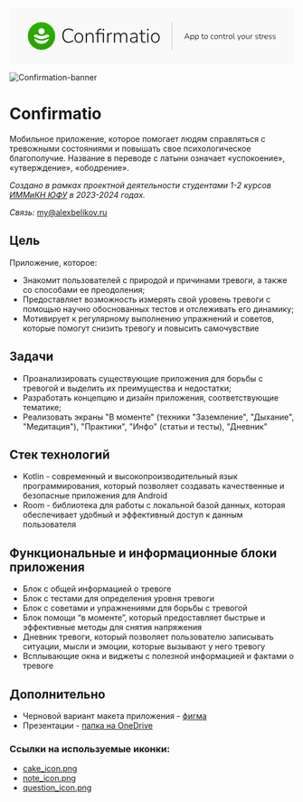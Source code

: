 <svg width="2325" height="466" viewBox="0 0 2325 466" fill="none" xmlns="http://www.w3.org/2000/svg">
<rect width="2325" height="466" rx="60" fill="#F9F9F9"/>
<path d="M1325 120V346" stroke="#1E1E1E" stroke-opacity="0.46" stroke-width="2" stroke-linecap="round"/>
<path d="M1428.42 257.396C1427.85 257.396 1427.39 257.264 1427.04 257C1426.73 256.78 1426.55 256.45 1426.51 256.01C1426.51 255.57 1426.62 255.086 1426.84 254.558L1445.38 211.922C1445.69 211.262 1446.07 210.8 1446.51 210.536C1446.95 210.228 1447.39 210.074 1447.83 210.074C1448.35 210.074 1448.82 210.228 1449.21 210.536C1449.65 210.8 1450 211.262 1450.27 211.922L1468.81 254.558C1469.08 255.086 1469.19 255.57 1469.14 256.01C1469.14 256.45 1468.99 256.78 1468.68 257C1468.42 257.264 1468 257.396 1467.43 257.396C1466.81 257.396 1466.31 257.242 1465.91 256.934C1465.56 256.582 1465.25 256.12 1464.99 255.548L1459.9 243.602L1462.08 244.592H1433.5L1435.75 243.602L1430.67 255.548C1430.4 256.208 1430.07 256.692 1429.68 257C1429.32 257.264 1428.91 257.396 1428.42 257.396ZM1447.76 215.486L1436.54 241.886L1435.02 241.094H1460.56L1459.18 241.886L1447.89 215.486H1447.76ZM1478.96 269.276C1478.3 269.276 1477.79 269.1 1477.44 268.748C1477.09 268.396 1476.91 267.89 1476.91 267.23V226.64C1476.91 225.936 1477.09 225.408 1477.44 225.056C1477.79 224.704 1478.3 224.528 1478.96 224.528C1479.57 224.528 1480.06 224.704 1480.41 225.056C1480.76 225.408 1480.94 225.936 1480.94 226.64V233.372L1480.21 232.976C1480.96 230.336 1482.39 228.246 1484.5 226.706C1486.61 225.166 1489.16 224.396 1492.16 224.396C1495.02 224.396 1497.5 225.078 1499.61 226.442C1501.77 227.806 1503.42 229.72 1504.56 232.184C1505.75 234.648 1506.35 237.574 1506.35 240.962C1506.35 244.35 1505.75 247.298 1504.56 249.806C1503.42 252.27 1501.79 254.184 1499.68 255.548C1497.57 256.868 1495.06 257.528 1492.16 257.528C1489.16 257.528 1486.61 256.758 1484.5 255.218C1482.39 253.678 1480.96 251.632 1480.21 249.08H1480.94V267.23C1480.94 267.89 1480.76 268.396 1480.41 268.748C1480.06 269.1 1479.57 269.276 1478.96 269.276ZM1491.56 254.162C1493.72 254.162 1495.59 253.656 1497.17 252.644C1498.8 251.588 1500.05 250.07 1500.93 248.09C1501.81 246.11 1502.25 243.734 1502.25 240.962C1502.25 236.782 1501.29 233.548 1499.35 231.26C1497.41 228.972 1494.82 227.828 1491.56 227.828C1489.41 227.828 1487.51 228.356 1485.89 229.412C1484.3 230.424 1483.07 231.92 1482.19 233.9C1481.31 235.836 1480.87 238.19 1480.87 240.962C1480.87 245.186 1481.84 248.442 1483.77 250.73C1485.71 253.018 1488.31 254.162 1491.56 254.162ZM1516.92 269.276C1516.26 269.276 1515.75 269.1 1515.4 268.748C1515.05 268.396 1514.87 267.89 1514.87 267.23V226.64C1514.87 225.936 1515.05 225.408 1515.4 225.056C1515.75 224.704 1516.26 224.528 1516.92 224.528C1517.54 224.528 1518.02 224.704 1518.37 225.056C1518.72 225.408 1518.9 225.936 1518.9 226.64V233.372L1518.17 232.976C1518.92 230.336 1520.35 228.246 1522.46 226.706C1524.58 225.166 1527.13 224.396 1530.12 224.396C1532.98 224.396 1535.47 225.078 1537.58 226.442C1539.73 227.806 1541.38 229.72 1542.53 232.184C1543.72 234.648 1544.31 237.574 1544.31 240.962C1544.31 244.35 1543.72 247.298 1542.53 249.806C1541.38 252.27 1539.76 254.184 1537.64 255.548C1535.53 256.868 1533.02 257.528 1530.12 257.528C1527.13 257.528 1524.58 256.758 1522.46 255.218C1520.35 253.678 1518.92 251.632 1518.17 249.08H1518.9V267.23C1518.9 267.89 1518.72 268.396 1518.37 268.748C1518.02 269.1 1517.54 269.276 1516.92 269.276ZM1529.53 254.162C1531.68 254.162 1533.55 253.656 1535.14 252.644C1536.76 251.588 1538.02 250.07 1538.9 248.09C1539.78 246.11 1540.22 243.734 1540.22 240.962C1540.22 236.782 1539.25 233.548 1537.31 231.26C1535.38 228.972 1532.78 227.828 1529.53 227.828C1527.37 227.828 1525.48 228.356 1523.85 229.412C1522.27 230.424 1521.03 231.92 1520.15 233.9C1519.27 235.836 1518.83 238.19 1518.83 240.962C1518.83 245.186 1519.8 248.442 1521.74 250.73C1523.67 253.018 1526.27 254.162 1529.53 254.162ZM1581.54 257.528C1579.17 257.528 1577.19 257.088 1575.6 256.208C1574.02 255.328 1572.83 254.074 1572.04 252.446C1571.25 250.774 1570.85 248.728 1570.85 246.308V228.224H1565.97C1565.4 228.224 1564.93 228.092 1564.58 227.828C1564.23 227.52 1564.05 227.102 1564.05 226.574C1564.05 226.09 1564.23 225.716 1564.58 225.452C1564.93 225.144 1565.4 224.99 1565.97 224.99H1570.85V216.74C1570.85 216.036 1571.03 215.53 1571.38 215.222C1571.73 214.87 1572.24 214.694 1572.9 214.694C1573.51 214.694 1574 214.87 1574.35 215.222C1574.7 215.53 1574.88 216.036 1574.88 216.74V224.99H1583.79C1584.4 224.99 1584.87 225.144 1585.17 225.452C1585.48 225.716 1585.64 226.09 1585.64 226.574C1585.64 227.102 1585.48 227.52 1585.17 227.828C1584.87 228.092 1584.4 228.224 1583.79 228.224H1574.88V245.78C1574.88 248.464 1575.43 250.51 1576.53 251.918C1577.63 253.326 1579.45 254.03 1582.01 254.03C1582.89 254.03 1583.61 253.942 1584.18 253.766C1584.8 253.546 1585.31 253.436 1585.7 253.436C1586.01 253.436 1586.27 253.568 1586.49 253.832C1586.76 254.096 1586.89 254.514 1586.89 255.086C1586.89 255.438 1586.8 255.79 1586.63 256.142C1586.49 256.494 1586.23 256.714 1585.83 256.802C1585.35 256.978 1584.69 257.132 1583.85 257.264C1583.02 257.44 1582.25 257.528 1581.54 257.528ZM1603.99 257.528C1601 257.528 1598.4 256.846 1596.2 255.482C1594 254.118 1592.28 252.204 1591.05 249.74C1589.86 247.276 1589.27 244.35 1589.27 240.962C1589.27 238.454 1589.6 236.188 1590.26 234.164C1590.96 232.14 1591.95 230.402 1593.23 228.95C1594.55 227.454 1596.11 226.332 1597.92 225.584C1599.76 224.792 1601.79 224.396 1603.99 224.396C1607.02 224.396 1609.64 225.078 1611.84 226.442C1614.04 227.806 1615.74 229.742 1616.92 232.25C1618.16 234.714 1618.77 237.618 1618.77 240.962C1618.77 243.514 1618.42 245.802 1617.72 247.826C1617.06 249.85 1616.07 251.588 1614.75 253.04C1613.47 254.492 1611.93 255.614 1610.13 256.406C1608.32 257.154 1606.28 257.528 1603.99 257.528ZM1603.99 254.162C1606.19 254.162 1608.08 253.656 1609.66 252.644C1611.29 251.588 1612.52 250.07 1613.36 248.09C1614.24 246.11 1614.68 243.734 1614.68 240.962C1614.68 236.782 1613.71 233.548 1611.78 231.26C1609.88 228.972 1607.29 227.828 1603.99 227.828C1601.83 227.828 1599.94 228.356 1598.31 229.412C1596.73 230.424 1595.5 231.92 1594.62 233.9C1593.78 235.836 1593.36 238.19 1593.36 240.962C1593.36 245.186 1594.33 248.442 1596.27 250.73C1598.2 253.018 1600.78 254.162 1603.99 254.162ZM1657.04 257.528C1653.92 257.528 1651.23 256.846 1648.99 255.482C1646.75 254.074 1645.01 252.116 1643.78 249.608C1642.59 247.056 1641.99 244.108 1641.99 240.764C1641.99 238.212 1642.32 235.946 1642.98 233.966C1643.69 231.942 1644.68 230.226 1645.95 228.818C1647.27 227.41 1648.86 226.332 1650.71 225.584C1652.6 224.792 1654.71 224.396 1657.04 224.396C1658.67 224.396 1660.34 224.682 1662.06 225.254C1663.77 225.782 1665.34 226.684 1666.74 227.96C1667.05 228.224 1667.25 228.532 1667.34 228.884C1667.43 229.236 1667.4 229.588 1667.27 229.94C1667.14 230.248 1666.94 230.512 1666.68 230.732C1666.41 230.908 1666.08 231.018 1665.69 231.062C1665.34 231.062 1664.96 230.886 1664.57 230.534C1663.33 229.522 1662.08 228.84 1660.8 228.488C1659.57 228.092 1658.36 227.894 1657.17 227.894C1655.37 227.894 1653.79 228.18 1652.42 228.752C1651.06 229.324 1649.89 230.16 1648.92 231.26C1648 232.36 1647.3 233.724 1646.81 235.352C1646.33 236.936 1646.09 238.762 1646.09 240.83C1646.09 244.966 1647.03 248.222 1648.92 250.598C1650.86 252.93 1653.61 254.096 1657.17 254.096C1658.36 254.096 1659.57 253.92 1660.8 253.568C1662.08 253.172 1663.33 252.468 1664.57 251.456C1664.96 251.104 1665.34 250.95 1665.69 250.994C1666.08 250.994 1666.41 251.104 1666.68 251.324C1666.94 251.5 1667.12 251.764 1667.21 252.116C1667.34 252.424 1667.36 252.754 1667.27 253.106C1667.18 253.458 1666.99 253.766 1666.68 254.03C1665.31 255.306 1663.77 256.208 1662.06 256.736C1660.34 257.264 1658.67 257.528 1657.04 257.528ZM1686.36 257.528C1683.37 257.528 1680.77 256.846 1678.57 255.482C1676.37 254.118 1674.66 252.204 1673.42 249.74C1672.24 247.276 1671.64 244.35 1671.64 240.962C1671.64 238.454 1671.97 236.188 1672.63 234.164C1673.34 232.14 1674.33 230.402 1675.6 228.95C1676.92 227.454 1678.48 226.332 1680.29 225.584C1682.14 224.792 1684.16 224.396 1686.36 224.396C1689.4 224.396 1692.01 225.078 1694.21 226.442C1696.41 227.806 1698.11 229.742 1699.3 232.25C1700.53 234.714 1701.14 237.618 1701.14 240.962C1701.14 243.514 1700.79 245.802 1700.09 247.826C1699.43 249.85 1698.44 251.588 1697.12 253.04C1695.84 254.492 1694.3 255.614 1692.5 256.406C1690.69 257.154 1688.65 257.528 1686.36 257.528ZM1686.36 254.162C1688.56 254.162 1690.45 253.656 1692.04 252.644C1693.66 251.588 1694.9 250.07 1695.73 248.09C1696.61 246.11 1697.05 243.734 1697.05 240.962C1697.05 236.782 1696.08 233.548 1694.15 231.26C1692.26 228.972 1689.66 227.828 1686.36 227.828C1684.2 227.828 1682.31 228.356 1680.68 229.412C1679.1 230.424 1677.87 231.92 1676.99 233.9C1676.15 235.836 1675.73 238.19 1675.73 240.962C1675.73 245.186 1676.7 248.442 1678.64 250.73C1680.57 253.018 1683.15 254.162 1686.36 254.162ZM1711.76 257.396C1711.1 257.396 1710.6 257.22 1710.24 256.868C1709.89 256.516 1709.72 256.01 1709.72 255.35V226.64C1709.72 225.936 1709.89 225.408 1710.24 225.056C1710.6 224.704 1711.1 224.528 1711.76 224.528C1712.38 224.528 1712.84 224.704 1713.15 225.056C1713.5 225.408 1713.68 225.936 1713.68 226.64V232.844L1712.95 232.448C1713.83 229.808 1715.33 227.806 1717.44 226.442C1719.59 225.078 1722.06 224.396 1724.83 224.396C1727.38 224.396 1729.49 224.858 1731.17 225.782C1732.88 226.662 1734.16 228.026 1734.99 229.874C1735.83 231.722 1736.25 234.032 1736.25 236.804V255.35C1736.25 256.01 1736.07 256.516 1735.72 256.868C1735.37 257.22 1734.88 257.396 1734.27 257.396C1733.61 257.396 1733.1 257.22 1732.75 256.868C1732.4 256.516 1732.22 256.01 1732.22 255.35V237.134C1732.22 233.922 1731.58 231.59 1730.31 230.138C1729.03 228.642 1727.01 227.894 1724.24 227.894C1721.07 227.894 1718.52 228.884 1716.58 230.864C1714.69 232.8 1713.74 235.418 1713.74 238.718V255.35C1713.74 256.714 1713.08 257.396 1711.76 257.396ZM1758.73 257.528C1756.35 257.528 1754.37 257.088 1752.79 256.208C1751.2 255.328 1750.01 254.074 1749.22 252.446C1748.43 250.774 1748.03 248.728 1748.03 246.308V228.224H1743.15C1742.58 228.224 1742.12 228.092 1741.76 227.828C1741.41 227.52 1741.24 227.102 1741.24 226.574C1741.24 226.09 1741.41 225.716 1741.76 225.452C1742.12 225.144 1742.58 224.99 1743.15 224.99H1748.03V216.74C1748.03 216.036 1748.21 215.53 1748.56 215.222C1748.91 214.87 1749.42 214.694 1750.08 214.694C1750.7 214.694 1751.18 214.87 1751.53 215.222C1751.88 215.53 1752.06 216.036 1752.06 216.74V224.99H1760.97C1761.59 224.99 1762.05 225.144 1762.36 225.452C1762.66 225.716 1762.82 226.09 1762.82 226.574C1762.82 227.102 1762.66 227.52 1762.36 227.828C1762.05 228.092 1761.59 228.224 1760.97 228.224H1752.06V245.78C1752.06 248.464 1752.61 250.51 1753.71 251.918C1754.81 253.326 1756.64 254.03 1759.19 254.03C1760.07 254.03 1760.79 253.942 1761.37 253.766C1761.98 253.546 1762.49 253.436 1762.88 253.436C1763.19 253.436 1763.46 253.568 1763.68 253.832C1763.94 254.096 1764.07 254.514 1764.07 255.086C1764.07 255.438 1763.98 255.79 1763.81 256.142C1763.68 256.494 1763.41 256.714 1763.02 256.802C1762.53 256.978 1761.87 257.132 1761.04 257.264C1760.2 257.44 1759.43 257.528 1758.73 257.528ZM1770.8 257.396C1770.14 257.396 1769.63 257.22 1769.28 256.868C1768.93 256.516 1768.75 256.01 1768.75 255.35V226.64C1768.75 225.936 1768.93 225.408 1769.28 225.056C1769.63 224.704 1770.14 224.528 1770.8 224.528C1771.42 224.528 1771.88 224.704 1772.19 225.056C1772.54 225.408 1772.71 225.936 1772.71 226.64V232.514H1772.05C1772.85 229.918 1774.25 227.916 1776.28 226.508C1778.35 225.1 1780.81 224.374 1783.67 224.33C1784.2 224.286 1784.64 224.396 1784.99 224.66C1785.34 224.924 1785.52 225.342 1785.52 225.914C1785.56 226.53 1785.43 227.014 1785.12 227.366C1784.81 227.674 1784.31 227.872 1783.6 227.96L1782.68 228.026C1779.56 228.334 1777.14 229.368 1775.42 231.128C1773.7 232.888 1772.85 235.264 1772.85 238.256V255.35C1772.85 256.01 1772.67 256.516 1772.32 256.868C1772.01 257.22 1771.5 257.396 1770.8 257.396ZM1803.66 257.528C1800.67 257.528 1798.08 256.846 1795.88 255.482C1793.68 254.118 1791.96 252.204 1790.73 249.74C1789.54 247.276 1788.95 244.35 1788.95 240.962C1788.95 238.454 1789.28 236.188 1789.94 234.164C1790.64 232.14 1791.63 230.402 1792.91 228.95C1794.23 227.454 1795.79 226.332 1797.59 225.584C1799.44 224.792 1801.46 224.396 1803.66 224.396C1806.7 224.396 1809.32 225.078 1811.52 226.442C1813.72 227.806 1815.41 229.742 1816.6 232.25C1817.83 234.714 1818.45 237.618 1818.45 240.962C1818.45 243.514 1818.1 245.802 1817.39 247.826C1816.73 249.85 1815.74 251.588 1814.42 253.04C1813.15 254.492 1811.61 255.614 1809.8 256.406C1808 257.154 1805.95 257.528 1803.66 257.528ZM1803.66 254.162C1805.86 254.162 1807.76 253.656 1809.34 252.644C1810.97 251.588 1812.2 250.07 1813.04 248.09C1813.92 246.11 1814.36 243.734 1814.36 240.962C1814.36 236.782 1813.39 233.548 1811.45 231.26C1809.56 228.972 1806.96 227.828 1803.66 227.828C1801.51 227.828 1799.62 228.356 1797.99 229.412C1796.4 230.424 1795.17 231.92 1794.29 233.9C1793.46 235.836 1793.04 238.19 1793.04 240.962C1793.04 245.186 1794.01 248.442 1795.94 250.73C1797.88 253.018 1800.45 254.162 1803.66 254.162ZM1836.26 257.528C1833.31 257.528 1831.02 256.604 1829.4 254.756C1827.81 252.908 1827.02 250.29 1827.02 246.902V212.12C1827.02 211.416 1827.2 210.91 1827.55 210.602C1827.9 210.25 1828.41 210.074 1829.07 210.074C1829.68 210.074 1830.17 210.25 1830.52 210.602C1830.87 210.91 1831.05 211.416 1831.05 212.12V246.44C1831.05 248.992 1831.55 250.906 1832.56 252.182C1833.58 253.414 1835.05 254.03 1836.99 254.03C1837.43 254.03 1837.8 254.008 1838.11 253.964C1838.42 253.92 1838.72 253.898 1839.03 253.898C1839.43 253.854 1839.71 253.942 1839.89 254.162C1840.11 254.338 1840.22 254.734 1840.22 255.35C1840.22 255.966 1840.07 256.428 1839.76 256.736C1839.45 257.044 1838.94 257.264 1838.24 257.396C1837.93 257.44 1837.6 257.462 1837.25 257.462C1836.94 257.506 1836.61 257.528 1836.26 257.528ZM1869.2 269.276C1868.67 269.276 1868.26 269.122 1867.95 268.814C1867.64 268.55 1867.46 268.176 1867.42 267.692C1867.42 267.252 1867.51 266.79 1867.68 266.306L1872.24 255.944V257.792L1859.3 227.564C1859.08 227.036 1858.99 226.552 1859.04 226.112C1859.13 225.628 1859.32 225.254 1859.63 224.99C1859.98 224.682 1860.47 224.528 1861.08 224.528C1861.66 224.528 1862.07 224.66 1862.34 224.924C1862.65 225.188 1862.91 225.606 1863.13 226.178L1874.88 254.624H1873.23L1884.98 226.178C1885.24 225.562 1885.53 225.144 1885.83 224.924C1886.14 224.66 1886.58 224.528 1887.15 224.528C1887.73 224.528 1888.14 224.682 1888.41 224.99C1888.72 225.254 1888.89 225.606 1888.94 226.046C1888.98 226.486 1888.89 226.97 1888.67 227.498L1871.45 267.692C1871.18 268.308 1870.87 268.726 1870.52 268.946C1870.21 269.166 1869.77 269.276 1869.2 269.276ZM1908.4 257.528C1905.41 257.528 1902.81 256.846 1900.61 255.482C1898.41 254.118 1896.7 252.204 1895.46 249.74C1894.28 247.276 1893.68 244.35 1893.68 240.962C1893.68 238.454 1894.01 236.188 1894.67 234.164C1895.38 232.14 1896.37 230.402 1897.64 228.95C1898.96 227.454 1900.52 226.332 1902.33 225.584C1904.18 224.792 1906.2 224.396 1908.4 224.396C1911.44 224.396 1914.05 225.078 1916.25 226.442C1918.45 227.806 1920.15 229.742 1921.34 232.25C1922.57 234.714 1923.18 237.618 1923.18 240.962C1923.18 243.514 1922.83 245.802 1922.13 247.826C1921.47 249.85 1920.48 251.588 1919.16 253.04C1917.88 254.492 1916.34 255.614 1914.54 256.406C1912.73 257.154 1910.69 257.528 1908.4 257.528ZM1908.4 254.162C1910.6 254.162 1912.49 253.656 1914.08 252.644C1915.7 251.588 1916.94 250.07 1917.77 248.09C1918.65 246.11 1919.09 243.734 1919.09 240.962C1919.09 236.782 1918.12 233.548 1916.19 231.26C1914.3 228.972 1911.7 227.828 1908.4 227.828C1906.24 227.828 1904.35 228.356 1902.72 229.412C1901.14 230.424 1899.91 231.92 1899.03 233.9C1898.19 235.836 1897.77 238.19 1897.77 240.962C1897.77 245.186 1898.74 248.442 1900.68 250.73C1902.61 253.018 1905.19 254.162 1908.4 254.162ZM1943.04 257.528C1940.49 257.528 1938.36 257.066 1936.64 256.142C1934.97 255.218 1933.71 253.832 1932.88 251.984C1932.04 250.136 1931.62 247.848 1931.62 245.12V226.64C1931.62 225.936 1931.8 225.408 1932.15 225.056C1932.5 224.704 1933.01 224.528 1933.67 224.528C1934.29 224.528 1934.77 224.704 1935.12 225.056C1935.47 225.408 1935.65 225.936 1935.65 226.64V244.922C1935.65 248.002 1936.29 250.312 1937.56 251.852C1938.84 253.348 1940.84 254.096 1943.57 254.096C1946.56 254.096 1948.98 253.106 1950.83 251.126C1952.68 249.102 1953.6 246.462 1953.6 243.206V226.64C1953.6 225.936 1953.78 225.408 1954.13 225.056C1954.48 224.704 1954.99 224.528 1955.65 224.528C1956.26 224.528 1956.75 224.704 1957.1 225.056C1957.45 225.408 1957.63 225.936 1957.63 226.64V255.35C1957.63 256.714 1956.99 257.396 1955.71 257.396C1955.1 257.396 1954.61 257.22 1954.26 256.868C1953.91 256.516 1953.73 256.01 1953.73 255.35V248.816L1954.53 249.278C1953.69 251.962 1952.24 254.008 1950.17 255.416C1948.1 256.824 1945.73 257.528 1943.04 257.528ZM1970.28 257.396C1969.62 257.396 1969.12 257.22 1968.77 256.868C1968.41 256.516 1968.24 256.01 1968.24 255.35V226.64C1968.24 225.936 1968.41 225.408 1968.77 225.056C1969.12 224.704 1969.62 224.528 1970.28 224.528C1970.9 224.528 1971.36 224.704 1971.67 225.056C1972.02 225.408 1972.2 225.936 1972.2 226.64V232.514H1971.54C1972.33 229.918 1973.74 227.916 1975.76 226.508C1977.83 225.1 1980.29 224.374 1983.15 224.33C1983.68 224.286 1984.12 224.396 1984.47 224.66C1984.83 224.924 1985 225.342 1985 225.914C1985.05 226.53 1984.91 227.014 1984.61 227.366C1984.3 227.674 1983.79 227.872 1983.09 227.96L1982.16 228.026C1979.04 228.334 1976.62 229.368 1974.9 231.128C1973.19 232.888 1972.33 235.264 1972.33 238.256V255.35C1972.33 256.01 1972.15 256.516 1971.8 256.868C1971.49 257.22 1970.99 257.396 1970.28 257.396ZM2017.85 257.528C2015.87 257.528 2013.89 257.264 2011.91 256.736C2009.98 256.208 2008.13 255.306 2006.37 254.03C2006.02 253.81 2005.77 253.546 2005.64 253.238C2005.55 252.886 2005.53 252.534 2005.58 252.182C2005.66 251.83 2005.82 251.544 2006.04 251.324C2006.3 251.06 2006.61 250.906 2006.96 250.862C2007.31 250.818 2007.69 250.928 2008.08 251.192C2009.8 252.336 2011.47 253.128 2013.1 253.568C2014.73 254.008 2016.36 254.228 2017.98 254.228C2020.67 254.228 2022.71 253.722 2024.12 252.71C2025.53 251.698 2026.23 250.334 2026.23 248.618C2026.23 247.21 2025.77 246.132 2024.85 245.384C2023.97 244.592 2022.52 243.954 2020.49 243.47L2014.75 242.15C2011.98 241.534 2009.93 240.544 2008.61 239.18C2007.29 237.772 2006.63 235.968 2006.63 233.768C2006.63 231.876 2007.12 230.226 2008.08 228.818C2009.1 227.41 2010.5 226.332 2012.31 225.584C2014.16 224.792 2016.27 224.396 2018.64 224.396C2020.58 224.396 2022.43 224.682 2024.19 225.254C2025.95 225.826 2027.49 226.706 2028.81 227.894C2029.16 228.158 2029.38 228.466 2029.47 228.818C2029.6 229.17 2029.6 229.522 2029.47 229.874C2029.38 230.182 2029.2 230.446 2028.94 230.666C2028.68 230.886 2028.37 230.996 2028.02 230.996C2027.66 230.996 2027.29 230.864 2026.89 230.6C2025.62 229.632 2024.28 228.928 2022.87 228.488C2021.46 228.004 2020.03 227.762 2018.58 227.762C2016.03 227.762 2014.05 228.29 2012.64 229.346C2011.27 230.402 2010.59 231.832 2010.59 233.636C2010.59 235 2011.01 236.1 2011.85 236.936C2012.73 237.772 2014.09 238.41 2015.94 238.85L2021.68 240.17C2024.54 240.83 2026.67 241.82 2028.08 243.14C2029.49 244.416 2030.19 246.154 2030.19 248.354C2030.19 251.17 2029.07 253.414 2026.83 255.086C2024.63 256.714 2021.64 257.528 2017.85 257.528ZM2050.7 257.528C2048.32 257.528 2046.34 257.088 2044.76 256.208C2043.17 255.328 2041.99 254.074 2041.19 252.446C2040.4 250.774 2040.01 248.728 2040.01 246.308V228.224H2035.12C2034.55 228.224 2034.09 228.092 2033.74 227.828C2033.38 227.52 2033.21 227.102 2033.21 226.574C2033.21 226.09 2033.38 225.716 2033.74 225.452C2034.09 225.144 2034.55 224.99 2035.12 224.99H2040.01V216.74C2040.01 216.036 2040.18 215.53 2040.53 215.222C2040.89 214.87 2041.39 214.694 2042.05 214.694C2042.67 214.694 2043.15 214.87 2043.5 215.222C2043.86 215.53 2044.03 216.036 2044.03 216.74V224.99H2052.94C2053.56 224.99 2054.02 225.144 2054.33 225.452C2054.64 225.716 2054.79 226.09 2054.79 226.574C2054.79 227.102 2054.64 227.52 2054.33 227.828C2054.02 228.092 2053.56 228.224 2052.94 228.224H2044.03V245.78C2044.03 248.464 2044.58 250.51 2045.68 251.918C2046.78 253.326 2048.61 254.03 2051.16 254.03C2052.04 254.03 2052.77 253.942 2053.34 253.766C2053.95 253.546 2054.46 253.436 2054.86 253.436C2055.16 253.436 2055.43 253.568 2055.65 253.832C2055.91 254.096 2056.04 254.514 2056.04 255.086C2056.04 255.438 2055.96 255.79 2055.78 256.142C2055.65 256.494 2055.38 256.714 2054.99 256.802C2054.5 256.978 2053.84 257.132 2053.01 257.264C2052.17 257.44 2051.4 257.528 2050.7 257.528ZM2062.77 257.396C2062.11 257.396 2061.61 257.22 2061.26 256.868C2060.9 256.516 2060.73 256.01 2060.73 255.35V226.64C2060.73 225.936 2060.9 225.408 2061.26 225.056C2061.61 224.704 2062.11 224.528 2062.77 224.528C2063.39 224.528 2063.85 224.704 2064.16 225.056C2064.51 225.408 2064.69 225.936 2064.69 226.64V232.514H2064.03C2064.82 229.918 2066.23 227.916 2068.25 226.508C2070.32 225.1 2072.78 224.374 2075.64 224.33C2076.17 224.286 2076.61 224.396 2076.96 224.66C2077.32 224.924 2077.49 225.342 2077.49 225.914C2077.54 226.53 2077.4 227.014 2077.1 227.366C2076.79 227.674 2076.28 227.872 2075.58 227.96L2074.65 228.026C2071.53 228.334 2069.11 229.368 2067.39 231.128C2065.68 232.888 2064.82 235.264 2064.82 238.256V255.35C2064.82 256.01 2064.64 256.516 2064.29 256.868C2063.98 257.22 2063.48 257.396 2062.77 257.396ZM2096.83 257.528C2093.53 257.528 2090.69 256.868 2088.31 255.548C2085.94 254.228 2084.11 252.336 2082.83 249.872C2081.56 247.408 2080.92 244.482 2080.92 241.094C2080.92 237.75 2081.56 234.846 2082.83 232.382C2084.11 229.874 2085.87 227.916 2088.11 226.508C2090.4 225.1 2093.02 224.396 2095.97 224.396C2098.12 224.396 2100.02 224.77 2101.64 225.518C2103.32 226.222 2104.72 227.256 2105.87 228.62C2107.06 229.94 2107.96 231.568 2108.57 233.504C2109.19 235.396 2109.5 237.552 2109.5 239.972C2109.5 240.588 2109.32 241.05 2108.97 241.358C2108.66 241.666 2108.22 241.82 2107.65 241.82H2083.82V238.85H2106.99L2105.93 239.708C2105.93 237.156 2105.56 235 2104.81 233.24C2104.06 231.436 2102.94 230.05 2101.45 229.082C2099.99 228.114 2098.19 227.63 2096.03 227.63C2093.61 227.63 2091.57 228.202 2089.9 229.346C2088.22 230.446 2086.97 231.986 2086.13 233.966C2085.3 235.902 2084.88 238.146 2084.88 240.698V241.028C2084.88 245.252 2085.91 248.508 2087.98 250.796C2090.05 253.04 2092.95 254.162 2096.69 254.162C2098.32 254.162 2099.88 253.942 2101.38 253.502C2102.92 253.062 2104.42 252.314 2105.87 251.258C2106.31 250.95 2106.73 250.796 2107.12 250.796C2107.56 250.796 2107.91 250.906 2108.18 251.126C2108.49 251.346 2108.68 251.632 2108.77 251.984C2108.9 252.292 2108.88 252.644 2108.71 253.04C2108.57 253.392 2108.29 253.722 2107.85 254.03C2106.44 255.174 2104.75 256.054 2102.77 256.67C2100.79 257.242 2098.81 257.528 2096.83 257.528ZM2128.13 257.528C2126.15 257.528 2124.17 257.264 2122.19 256.736C2120.26 256.208 2118.41 255.306 2116.65 254.03C2116.3 253.81 2116.05 253.546 2115.92 253.238C2115.83 252.886 2115.81 252.534 2115.86 252.182C2115.94 251.83 2116.1 251.544 2116.32 251.324C2116.58 251.06 2116.89 250.906 2117.24 250.862C2117.59 250.818 2117.97 250.928 2118.36 251.192C2120.08 252.336 2121.75 253.128 2123.38 253.568C2125.01 254.008 2126.64 254.228 2128.26 254.228C2130.95 254.228 2132.99 253.722 2134.4 252.71C2135.81 251.698 2136.51 250.334 2136.51 248.618C2136.51 247.21 2136.05 246.132 2135.13 245.384C2134.25 244.592 2132.8 243.954 2130.77 243.47L2125.03 242.15C2122.26 241.534 2120.21 240.544 2118.89 239.18C2117.57 237.772 2116.91 235.968 2116.91 233.768C2116.91 231.876 2117.4 230.226 2118.36 228.818C2119.38 227.41 2120.78 226.332 2122.59 225.584C2124.44 224.792 2126.55 224.396 2128.92 224.396C2130.86 224.396 2132.71 224.682 2134.47 225.254C2136.23 225.826 2137.77 226.706 2139.09 227.894C2139.44 228.158 2139.66 228.466 2139.75 228.818C2139.88 229.17 2139.88 229.522 2139.75 229.874C2139.66 230.182 2139.48 230.446 2139.22 230.666C2138.96 230.886 2138.65 230.996 2138.3 230.996C2137.94 230.996 2137.57 230.864 2137.17 230.6C2135.9 229.632 2134.56 228.928 2133.15 228.488C2131.74 228.004 2130.31 227.762 2128.86 227.762C2126.31 227.762 2124.33 228.29 2122.92 229.346C2121.55 230.402 2120.87 231.832 2120.87 233.636C2120.87 235 2121.29 236.1 2122.13 236.936C2123.01 237.772 2124.37 238.41 2126.22 238.85L2131.96 240.17C2134.82 240.83 2136.95 241.82 2138.36 243.14C2139.77 244.416 2140.47 246.154 2140.47 248.354C2140.47 251.17 2139.35 253.414 2137.11 255.086C2134.91 256.714 2131.92 257.528 2128.13 257.528ZM2159.65 257.528C2157.67 257.528 2155.69 257.264 2153.71 256.736C2151.77 256.208 2149.93 255.306 2148.17 254.03C2147.81 253.81 2147.57 253.546 2147.44 253.238C2147.35 252.886 2147.33 252.534 2147.37 252.182C2147.46 251.83 2147.62 251.544 2147.84 251.324C2148.1 251.06 2148.41 250.906 2148.76 250.862C2149.11 250.818 2149.49 250.928 2149.88 251.192C2151.6 252.336 2153.27 253.128 2154.9 253.568C2156.53 254.008 2158.15 254.228 2159.78 254.228C2162.47 254.228 2164.51 253.722 2165.92 252.71C2167.33 251.698 2168.03 250.334 2168.03 248.618C2168.03 247.21 2167.57 246.132 2166.65 245.384C2165.77 244.592 2164.31 243.954 2162.29 243.47L2156.55 242.15C2153.78 241.534 2151.73 240.544 2150.41 239.18C2149.09 237.772 2148.43 235.968 2148.43 233.768C2148.43 231.876 2148.91 230.226 2149.88 228.818C2150.89 227.41 2152.3 226.332 2154.11 225.584C2155.95 224.792 2158.07 224.396 2160.44 224.396C2162.38 224.396 2164.23 224.682 2165.99 225.254C2167.75 225.826 2169.29 226.706 2170.61 227.894C2170.96 228.158 2171.18 228.466 2171.27 228.818C2171.4 229.17 2171.4 229.522 2171.27 229.874C2171.18 230.182 2171 230.446 2170.74 230.666C2170.47 230.886 2170.17 230.996 2169.81 230.996C2169.46 230.996 2169.09 230.864 2168.69 230.6C2167.42 229.632 2166.07 228.928 2164.67 228.488C2163.26 228.004 2161.83 227.762 2160.38 227.762C2157.82 227.762 2155.84 228.29 2154.44 229.346C2153.07 230.402 2152.39 231.832 2152.39 233.636C2152.39 235 2152.81 236.1 2153.64 236.936C2154.52 237.772 2155.89 238.41 2157.74 238.85L2163.48 240.17C2166.34 240.83 2168.47 241.82 2169.88 243.14C2171.29 244.416 2171.99 246.154 2171.99 248.354C2171.99 251.17 2170.87 253.414 2168.63 255.086C2166.43 256.714 2163.43 257.528 2159.65 257.528Z" fill="black"/>
<path d="M372.506 233C372.506 170.592 322.696 120 261.253 120C199.81 120 150 170.592 150 233C150 295.408 199.81 346 261.253 346C322.696 346 372.506 295.408 372.506 233Z" fill="url(#paint0_linear_3_68)"/>
<path d="M261.253 258.548C268.38 258.548 276.292 257.111 284.991 254.237C293.69 251.363 306.738 246.306 324.135 239.068V236.673C324.135 231.244 321.987 226.879 317.69 223.579C313.393 220.279 308.677 219.374 303.541 220.865C301.76 221.397 299.951 222.036 298.115 222.781C296.278 223.526 293.843 224.484 290.808 225.655C284.415 228.423 279.017 230.339 274.615 231.403C270.214 232.468 265.76 233 261.253 233C256.537 233 251.978 232.442 247.576 231.327C243.174 230.211 237.62 228.267 230.912 225.495C228.397 224.431 226.224 223.554 224.392 222.864C222.559 222.174 220.803 221.561 219.122 221.024C213.987 219.321 209.245 220.12 204.898 223.42C200.551 226.719 198.375 231.137 198.371 236.673V238.748C212.1 245.135 224.153 250.032 234.528 253.438C244.904 256.845 253.812 258.548 261.253 258.548ZM261.253 296.87C275.716 296.87 288.424 292.85 299.378 284.811C310.333 276.772 317.746 266.474 321.62 253.917C307.891 259.879 296.362 264.271 287.035 267.094C277.707 269.917 269.113 271.326 261.253 271.322C253.288 271.322 244.195 269.804 233.975 266.768C223.754 263.732 212.62 259.395 200.572 253.758C204.135 266.851 211.314 277.311 222.109 285.137C232.904 292.963 245.952 296.874 261.253 296.87ZM261.253 220.226C254.336 220.226 248.415 217.725 243.489 212.721C238.563 207.718 236.1 201.704 236.1 194.678C236.1 187.653 238.563 181.638 243.489 176.635C248.415 171.632 254.336 169.13 261.253 169.13C268.17 169.13 274.091 171.632 279.017 176.635C283.943 181.638 286.406 187.653 286.406 194.678C286.406 201.704 283.943 207.718 279.017 212.721C274.091 217.725 268.17 220.226 261.253 220.226Z" fill="white"/>
<path d="M482.492 288.341C471.744 288.341 462.539 286.017 454.877 281.369C447.215 276.613 441.309 269.858 437.159 261.103C433.115 252.348 431.093 241.917 431.093 229.811C431.093 220.732 432.21 212.626 434.445 205.492C436.786 198.25 440.138 192.143 444.501 187.171C448.971 182.091 454.398 178.2 460.783 175.498C467.274 172.796 474.511 171.444 482.492 171.444C489.515 171.444 496.06 172.471 502.125 174.525C508.191 176.579 513.406 179.605 517.769 183.604C518.833 184.577 519.525 185.604 519.844 186.685C520.163 187.766 520.163 188.792 519.844 189.765C519.631 190.63 519.152 191.387 518.407 192.035C517.662 192.575 516.758 192.846 515.694 192.846C514.736 192.738 513.672 192.197 512.501 191.224C508.457 187.658 503.935 185.009 498.933 183.28C494.038 181.551 488.611 180.686 482.651 180.686C473.819 180.686 466.317 182.631 460.144 186.523C454.079 190.306 449.45 195.872 446.257 203.222C443.171 210.572 441.628 219.435 441.628 229.811C441.628 240.296 443.171 249.213 446.257 256.563C449.45 263.913 454.079 269.533 460.144 273.425C466.317 277.208 473.819 279.099 482.651 279.099C488.504 279.099 493.931 278.234 498.933 276.505C503.935 274.668 508.51 271.965 512.661 268.398C513.831 267.426 514.895 266.939 515.853 266.939C516.917 266.939 517.769 267.264 518.407 267.912C519.152 268.453 519.684 269.209 520.003 270.182C520.323 271.047 520.323 271.965 520.003 272.938C519.791 273.911 519.205 274.83 518.247 275.694C513.672 279.91 508.351 283.098 502.285 285.26C496.326 287.314 489.728 288.341 482.492 288.341Z" fill="#1E1E1E"/>
<path d="M565.778 288.341C558.542 288.341 552.263 286.665 546.942 283.314C541.622 279.964 537.471 275.262 534.492 269.209C531.619 263.156 530.182 255.968 530.182 247.646C530.182 241.485 530.98 235.918 532.576 230.946C534.279 225.974 536.673 221.705 539.759 218.138C542.952 214.463 546.73 211.707 551.093 209.869C555.562 207.924 560.457 206.951 565.778 206.951C573.121 206.951 579.452 208.626 584.773 211.977C590.094 215.328 594.191 220.084 597.064 226.245C600.044 232.297 601.534 239.431 601.534 247.646C601.534 253.915 600.682 259.535 598.98 264.507C597.384 269.479 594.989 273.749 591.797 277.316C588.711 280.883 584.986 283.639 580.623 285.584C576.26 287.422 571.312 288.341 565.778 288.341ZM565.778 280.072C571.099 280.072 575.675 278.829 579.506 276.343C583.443 273.749 586.423 270.02 588.445 265.156C590.573 260.292 591.637 254.455 591.637 247.646C591.637 237.378 589.296 229.433 584.614 223.813C580.038 218.192 573.759 215.382 565.778 215.382C560.564 215.382 555.988 216.679 552.05 219.273C548.219 221.759 545.24 225.434 543.111 230.298C541.09 235.054 540.079 240.836 540.079 247.646C540.079 258.022 542.42 266.021 547.102 271.641C551.784 277.262 558.01 280.072 565.778 280.072Z" fill="#1E1E1E"/>
<path d="M627.213 288.016C625.617 288.016 624.393 287.584 623.542 286.719C622.691 285.855 622.265 284.612 622.265 282.99V212.463C622.265 210.734 622.691 209.437 623.542 208.572C624.393 207.708 625.617 207.275 627.213 207.275C628.703 207.275 629.82 207.708 630.565 208.572C631.417 209.437 631.842 210.734 631.842 212.463V227.704L630.087 226.731C632.215 220.246 635.833 215.328 640.941 211.977C646.155 208.626 652.115 206.951 658.819 206.951C664.991 206.951 670.099 208.086 674.143 210.356C678.293 212.518 681.379 215.868 683.401 220.408C685.423 224.948 686.434 230.622 686.434 237.432V282.99C686.434 284.612 686.008 285.855 685.157 286.719C684.305 287.584 683.135 288.016 681.645 288.016C680.049 288.016 678.825 287.584 677.974 286.719C677.122 285.855 676.697 284.612 676.697 282.99V238.242C676.697 230.352 675.154 224.623 672.068 221.056C668.982 217.381 664.086 215.544 657.382 215.544C649.72 215.544 643.548 217.976 638.866 222.84C634.29 227.596 632.002 234.027 632.002 242.133V282.99C632.002 286.341 630.406 288.016 627.213 288.016Z" fill="#1E1E1E"/>
<path d="M720.205 288.016C718.609 288.016 717.385 287.584 716.534 286.719C715.683 285.855 715.257 284.612 715.257 282.99V216.355H703.924C702.54 216.355 701.423 216.03 700.572 215.382C699.827 214.625 699.454 213.598 699.454 212.301C699.454 211.112 699.827 210.194 700.572 209.545C701.423 208.789 702.54 208.41 703.924 208.41H717.811L715.257 211.004V204.519C715.257 194.791 717.545 187.279 722.121 181.983C726.697 176.687 733.561 173.66 742.712 172.904L747.501 172.579C748.672 172.363 749.629 172.525 750.374 173.066C751.119 173.498 751.598 174.147 751.811 175.011C752.024 175.768 752.024 176.579 751.811 177.443C751.705 178.308 751.332 179.065 750.694 179.713C750.162 180.254 749.523 180.524 748.778 180.524L743.67 180.848C737.072 181.28 732.284 183.442 729.304 187.333C726.431 191.224 724.994 196.683 724.994 203.708V210.68L723.557 208.41H766.496C767.986 208.41 769.157 208.843 770.008 209.707C770.859 210.572 771.285 211.869 771.285 213.598V282.342C771.285 283.963 770.859 285.26 770.008 286.233C769.263 287.206 768.093 287.692 766.496 287.692C764.9 287.692 763.676 287.206 762.825 286.233C761.974 285.26 761.548 283.963 761.548 282.342V216.355H724.994V282.99C724.994 286.341 723.398 288.016 720.205 288.016ZM766.496 188.144C764.368 188.144 762.665 187.549 761.388 186.36C760.218 185.172 759.633 183.496 759.633 181.334C759.633 179.173 760.218 177.551 761.388 176.471C762.665 175.282 764.368 174.687 766.496 174.687C768.731 174.687 770.434 175.282 771.604 176.471C772.881 177.551 773.52 179.173 773.52 181.334C773.52 183.496 772.881 185.172 771.604 186.36C770.434 187.549 768.731 188.144 766.496 188.144Z" fill="#1E1E1E"/>
<path d="M801.958 288.016C800.362 288.016 799.138 287.584 798.286 286.719C797.435 285.855 797.009 284.612 797.009 282.99V212.463C797.009 210.734 797.435 209.437 798.286 208.572C799.138 207.708 800.362 207.275 801.958 207.275C803.448 207.275 804.565 207.708 805.31 208.572C806.161 209.437 806.587 210.734 806.587 212.463V226.893H804.991C806.906 220.516 810.311 215.598 815.207 212.139C820.208 208.68 826.167 206.897 833.085 206.789C834.362 206.681 835.426 206.951 836.277 207.6C837.128 208.248 837.554 209.275 837.554 210.68C837.66 212.193 837.341 213.382 836.596 214.247C835.851 215.004 834.628 215.49 832.925 215.706L830.69 215.868C823.135 216.625 817.282 219.165 813.132 223.488C808.981 227.812 806.906 233.649 806.906 240.998V282.99C806.906 284.612 806.48 285.855 805.629 286.719C804.884 287.584 803.66 288.016 801.958 288.016Z" fill="#1E1E1E"/>
<path d="M856.836 288.016C855.24 288.016 854.016 287.584 853.165 286.719C852.313 285.855 851.888 284.612 851.888 282.99V212.463C851.888 210.734 852.313 209.437 853.165 208.572C854.016 207.708 855.24 207.275 856.836 207.275C858.326 207.275 859.443 207.708 860.188 208.572C861.039 209.437 861.465 210.734 861.465 212.463V227.866L859.709 226.731C861.625 220.354 864.87 215.49 869.446 212.139C874.022 208.68 879.503 206.951 885.888 206.951C892.698 206.951 898.125 208.626 902.169 211.977C906.319 215.328 909.033 220.354 910.31 227.055H907.916C909.725 221.002 913.077 216.138 917.972 212.463C922.973 208.789 928.826 206.951 935.531 206.951C941.277 206.951 946.013 208.086 949.737 210.356C953.568 212.626 956.441 216.03 958.357 220.57C960.272 225.002 961.23 230.622 961.23 237.432V282.99C961.23 284.612 960.804 285.855 959.953 286.719C959.102 287.584 957.878 288.016 956.282 288.016C954.792 288.016 953.621 287.584 952.77 286.719C951.919 285.855 951.493 284.612 951.493 282.99V238.242C951.493 230.352 950.11 224.623 947.343 221.056C944.682 217.381 940.16 215.544 933.775 215.544C926.964 215.544 921.537 217.976 917.493 222.84C913.449 227.596 911.427 234.081 911.427 242.295V282.99C911.427 284.612 911.002 285.855 910.15 286.719C909.299 287.584 908.128 288.016 906.639 288.016C905.042 288.016 903.819 287.584 902.967 286.719C902.116 285.855 901.69 284.612 901.69 282.99V238.242C901.69 230.352 900.307 224.623 897.54 221.056C894.88 217.381 890.41 215.544 884.132 215.544C877.215 215.544 871.734 217.976 867.69 222.84C863.647 227.596 861.625 234.081 861.625 242.295V282.99C861.625 286.341 860.029 288.016 856.836 288.016Z" fill="#1E1E1E"/>
<path d="M1010.66 288.341C1005.45 288.341 1000.77 287.314 996.615 285.26C992.572 283.206 989.326 280.396 986.878 276.829C984.537 273.262 983.367 269.263 983.367 264.832C983.367 258.995 984.803 254.401 987.676 251.051C990.55 247.7 995.392 245.376 1002.2 244.079C1009.01 242.674 1018.38 241.971 1030.3 241.971H1037.16V249.267H1030.46C1020.88 249.267 1013.38 249.699 1007.95 250.564C1002.63 251.321 998.903 252.78 996.775 254.942C994.647 257.103 993.583 260.13 993.583 264.021C993.583 268.885 995.232 272.83 998.531 275.856C1001.83 278.883 1006.3 280.396 1011.94 280.396C1016.52 280.396 1020.51 279.315 1023.91 277.154C1027.42 274.884 1030.19 271.803 1032.21 267.912C1034.23 264.021 1035.24 259.589 1035.24 254.617V236.135C1035.24 228.893 1033.81 223.65 1030.93 220.408C1028.06 217.057 1023.49 215.382 1017.21 215.382C1013.16 215.382 1009.23 215.922 1005.39 217.003C1001.67 218.084 997.68 219.813 993.423 222.191C992.252 222.84 991.188 223.056 990.23 222.84C989.379 222.624 988.687 222.191 988.155 221.543C987.73 220.894 987.41 220.138 987.198 219.273C987.091 218.3 987.251 217.381 987.676 216.517C988.102 215.652 988.847 214.949 989.911 214.409C994.381 211.923 998.903 210.086 1003.48 208.897C1008.16 207.6 1012.68 206.951 1017.05 206.951C1023.33 206.951 1028.49 208.032 1032.53 210.194C1036.68 212.355 1039.71 215.598 1041.63 219.921C1043.65 224.245 1044.66 229.811 1044.66 236.621V282.99C1044.66 284.612 1044.29 285.855 1043.54 286.719C1042.8 287.584 1041.68 288.016 1040.19 288.016C1038.7 288.016 1037.53 287.584 1036.68 286.719C1035.83 285.855 1035.4 284.612 1035.4 282.99V268.074H1037C1036.04 272.29 1034.34 275.911 1031.89 278.937C1029.44 281.963 1026.41 284.287 1022.79 285.909C1019.18 287.53 1015.13 288.341 1010.66 288.341Z" fill="#1E1E1E"/>
<path d="M1099.33 288.341C1093.58 288.341 1088.79 287.26 1084.96 285.098C1081.13 282.936 1078.26 279.856 1076.34 275.856C1074.43 271.749 1073.47 266.723 1073.47 260.778V216.355H1061.66C1060.27 216.355 1059.16 216.03 1058.3 215.382C1057.45 214.625 1057.03 213.598 1057.03 212.301C1057.03 211.112 1057.45 210.194 1058.3 209.545C1059.16 208.789 1060.27 208.41 1061.66 208.41H1073.47V188.144C1073.47 186.415 1073.89 185.172 1074.75 184.415C1075.6 183.55 1076.82 183.118 1078.42 183.118C1079.91 183.118 1081.08 183.55 1081.93 184.415C1082.78 185.172 1083.21 186.415 1083.21 188.144V208.41H1104.75C1106.24 208.41 1107.36 208.789 1108.11 209.545C1108.85 210.194 1109.22 211.112 1109.22 212.301C1109.22 213.598 1108.85 214.625 1108.11 215.382C1107.36 216.03 1106.24 216.355 1104.75 216.355H1083.21V259.481C1083.21 266.075 1084.54 271.101 1087.2 274.559C1089.86 278.018 1094.27 279.748 1100.44 279.748C1102.57 279.748 1104.33 279.531 1105.71 279.099C1107.2 278.559 1108.43 278.288 1109.38 278.288C1110.13 278.288 1110.77 278.613 1111.3 279.261C1111.94 279.91 1112.26 280.937 1112.26 282.342C1112.26 283.206 1112.04 284.071 1111.62 284.936C1111.3 285.8 1110.66 286.341 1109.7 286.557C1108.53 286.989 1106.94 287.368 1104.91 287.692C1102.89 288.124 1101.03 288.341 1099.33 288.341Z" fill="#1E1E1E"/>
<path d="M1129 287.692C1127.4 287.692 1126.18 287.206 1125.33 286.233C1124.48 285.26 1124.05 283.963 1124.05 282.342V212.95C1124.05 211.22 1124.48 209.923 1125.33 209.059C1126.18 208.194 1127.4 207.762 1129 207.762C1130.49 207.762 1131.66 208.194 1132.51 209.059C1133.36 209.923 1133.79 211.22 1133.79 212.95V282.342C1133.79 283.963 1133.36 285.26 1132.51 286.233C1131.77 287.206 1130.6 287.692 1129 287.692ZM1129 188.144C1126.77 188.144 1125.01 187.549 1123.73 186.36C1122.56 185.172 1121.98 183.496 1121.98 181.334C1121.98 179.173 1122.56 177.551 1123.73 176.471C1125.01 175.282 1126.77 174.687 1129 174.687C1131.23 174.687 1132.94 175.282 1134.11 176.471C1135.38 177.551 1136.02 179.173 1136.02 181.334C1136.02 183.496 1135.38 185.172 1134.11 186.36C1132.94 187.549 1131.23 188.144 1129 188.144Z" fill="#1E1E1E"/>
<path d="M1190.24 288.341C1183.01 288.341 1176.73 286.665 1171.41 283.314C1166.09 279.964 1161.94 275.262 1158.96 269.209C1156.08 263.156 1154.65 255.968 1154.65 247.646C1154.65 241.485 1155.45 235.918 1157.04 230.946C1158.75 225.974 1161.14 221.705 1164.23 218.138C1167.42 214.463 1171.2 211.707 1175.56 209.869C1180.03 207.924 1184.92 206.951 1190.24 206.951C1197.59 206.951 1203.92 208.626 1209.24 211.977C1214.56 215.328 1218.66 220.084 1221.53 226.245C1224.51 232.297 1226 239.431 1226 247.646C1226 253.915 1225.15 259.535 1223.45 264.507C1221.85 269.479 1219.46 273.749 1216.26 277.316C1213.18 280.883 1209.45 283.639 1205.09 285.584C1200.73 287.422 1195.78 288.341 1190.24 288.341ZM1190.24 280.072C1195.57 280.072 1200.14 278.829 1203.97 276.343C1207.91 273.749 1210.89 270.02 1212.91 265.156C1215.04 260.292 1216.1 254.455 1216.1 247.646C1216.1 237.378 1213.76 229.433 1209.08 223.813C1204.5 218.192 1198.23 215.382 1190.24 215.382C1185.03 215.382 1180.45 216.679 1176.52 219.273C1172.69 221.759 1169.71 225.434 1167.58 230.298C1165.56 235.054 1164.54 240.836 1164.54 247.646C1164.54 258.022 1166.89 266.021 1171.57 271.641C1176.25 277.262 1182.48 280.072 1190.24 280.072Z" fill="#1E1E1E"/>
<defs>
<linearGradient id="paint0_linear_3_68" x1="1033.02" y1="151.935" x2="981.558" y2="432.559" gradientUnits="userSpaceOnUse">
<stop stop-color="#35CD00"/>
<stop offset="0.478125" stop-color="#2DAE00"/>
<stop offset="1" stop-color="#2AA200"/>
</linearGradient>
</defs>
</svg>

![Confirmation-banner](https://github.com/aleqsanbr/confirmatio/assets/82591599/ee054a85-e728-4183-be33-2f10943cc1aa)

# Сonfirmatio
Мобильное приложение, которое помогает людям справляться с тревожными состояниями и повышать свое психологическое благополучие. Название в переводе с латыни означает «успокоение», «утверждение», «ободрение». 

*Создано в рамках проектной деятельности студентами 1-2 курсов [ИММиКН ЮФУ](https://sfedu.ru) в 2023-2024 годах.*

*Связь:* [my@alexbelikov.ru](mailto:my@alexbelikov.ru)

## Цель
Приложение, которое:
- Знакомит пользователей с природой и причинами тревоги, а также со способами ее преодоления;
- Предоставляет возможность измерять свой уровень тревоги с помощью научно обоснованных тестов и отслеживать его динамику;
- Мотивирует к регулярному выполнению упражнений и советов, которые помогут снизить тревогу и повысить самочувствие

## Задачи
- Проанализировать существующие приложения для борьбы с тревогой и выделить их преимущества и недостатки;
- Разработать концепцию и дизайн приложения, соответствующие тематике;
- Реализовать экраны "В моменте" (техники "Заземление", "Дыхание", "Медитация"), "Практики", "Инфо" (статьи и тесты), "Дневник"

## Стек технологий
- Kotlin - современный и высокопроизводительный язык программирования, который позволяет создавать качественные и безопасные приложения для Android
- Room - библиотека для работы с локальной базой данных, которая обеспечивает удобный и эффективный доступ к данным пользователя

## Функциональные и информационные блоки приложения
- Блок с общей информацией о тревоге
- Блок с тестами для определения уровня тревоги
- Блок с советами и упражнениями для борьбы с тревогой
- Блок помощи “в моменте”, который предоставляет быстрые и эффективные методы для снятия напряжения
- Дневник тревоги, который позволяет пользователю записывать ситуации, мысли и эмоции, которые вызывают у него тревогу
- Всплывающие окна и виджеты с полезной информацией и фактами о тревоге
  
## Дополнительно
- Черновой вариант макета приложения - [фигма](https://www.figma.com/file/Xol3m1zRsUHVUR8XWduHgU/Confirmatio?type=design&node-id=0%3A1&mode=design&t=y9kN1iMnQMTN9c0J-1)
- Презентации - [папка на OneDrive](https://sfedu-my.sharepoint.com/:f:/g/personal/abeliko_sfedu_ru/EvR_iCzuPWFDihBiFn365B0BdLzUFanLgNBfx2MAyf0S8w?e=qbamtG)

### Ссылки на используемые иконки:
- [cake_icon.png](https://www.flaticon.com/ru/free-icon/cheesecake_1182219?related_id=1182219&origin=pack)
- [note_icon.png](https://www.flaticon.com/ru/free-icon/notebook-and-pencil_91561?related_id=91561&origin=pack)
- [question_icon.png](https://www.flaticon.com/ru/free-icon/question_91640?related_id=91640&origin=pack)
